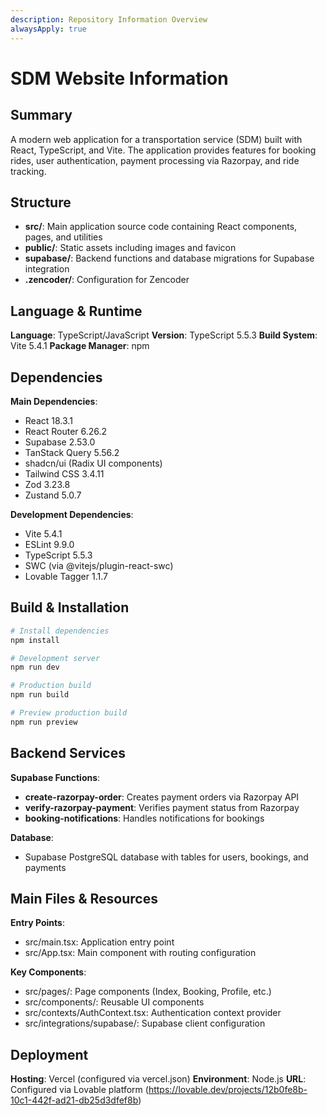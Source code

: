 ```yaml
---
description: Repository Information Overview
alwaysApply: true
---
```


# SDM Website Information

## Summary
A modern web application for a transportation service (SDM) built with React, TypeScript, and Vite. The application provides features for booking rides, user authentication, payment processing via Razorpay, and ride tracking.

## Structure
- **src/**: Main application source code containing React components, pages, and utilities
- **public/**: Static assets including images and favicon
- **supabase/**: Backend functions and database migrations for Supabase integration
- **.zencoder/**: Configuration for Zencoder

## Language & Runtime
**Language**: TypeScript/JavaScript
**Version**: TypeScript 5.5.3
**Build System**: Vite 5.4.1
**Package Manager**: npm

## Dependencies
**Main Dependencies**:
- React 18.3.1
- React Router 6.26.2
- Supabase 2.53.0
- TanStack Query 5.56.2
- shadcn/ui (Radix UI components)
- Tailwind CSS 3.4.11
- Zod 3.23.8
- Zustand 5.0.7

**Development Dependencies**:
- Vite 5.4.1
- ESLint 9.9.0
- TypeScript 5.5.3
- SWC (via @vitejs/plugin-react-swc)
- Lovable Tagger 1.1.7

## Build & Installation
```bash
# Install dependencies
npm install

# Development server
npm run dev

# Production build
npm run build

# Preview production build
npm run preview
```

## Backend Services
**Supabase Functions**:
- **create-razorpay-order**: Creates payment orders via Razorpay API
- **verify-razorpay-payment**: Verifies payment status from Razorpay
- **booking-notifications**: Handles notifications for bookings

**Database**:
- Supabase PostgreSQL database with tables for users, bookings, and payments

## Main Files & Resources
**Entry Points**:
- src/main.tsx: Application entry point
- src/App.tsx: Main component with routing configuration

**Key Components**:
- src/pages/: Page components (Index, Booking, Profile, etc.)
- src/components/: Reusable UI components
- src/contexts/AuthContext.tsx: Authentication context provider
- src/integrations/supabase/: Supabase client configuration

## Deployment
**Hosting**: Vercel (configured via vercel.json)
**Environment**: Node.js
**URL**: Configured via Lovable platform (https://lovable.dev/projects/12b0fe8b-10c1-442f-ad21-db25d3dfef8b)